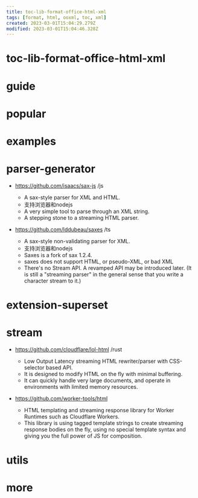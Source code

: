 ```yaml
---
title: toc-lib-format-office-html-xml
tags: [format, html, ooxml, toc, xml]
created: 2023-03-01T15:04:29.279Z
modified: 2023-03-01T15:04:46.328Z
---
```


# toc-lib-format-office-html-xml

# guide

# popular

# examples

# parser-generator
- https://github.com/isaacs/sax-js /js
  - A sax-style parser for XML and HTML.
  - 支持浏览器和nodejs
  - A very simple tool to parse through an XML string.
  - A stepping stone to a streaming HTML parser.

- https://github.com/lddubeau/saxes /ts
  - A sax-style non-validating parser for XML.
  - 支持浏览器和nodejs
  - Saxes is a fork of sax 1.2.4. 
  - saxes does not support HTML, or pseudo-XML, or bad XML
  - There's no Stream API. A revamped API may be introduced later. (It is still a "streaming parser" in the general sense that you write a character stream to it.)
# extension-superset

# stream
- https://github.com/cloudflare/lol-html /rust
  - Low Output Latency streaming HTML rewriter/parser with CSS-selector based API.
  - It is designed to modify HTML on the fly with minimal buffering. 
  - It can quickly handle very large documents, and operate in environments with limited memory resources. 

- https://github.com/worker-tools/html
  - HTML templating and streaming response library for Worker Runtimes such as Cloudflare Workers.
  - This library is using tagged template strings to create streaming response bodies on the fly, using no special template syntax and giving you the full power of JS for composition.
# utils

# more
